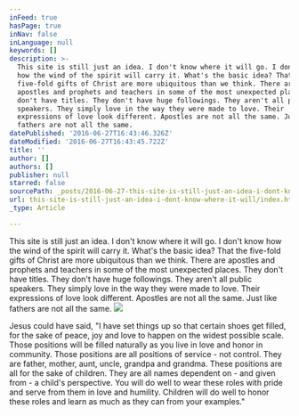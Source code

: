 ```yaml
---
inFeed: true
hasPage: true
inNav: false
inLanguage: null
keywords: []
description: >-
  This site is still just an idea. I don't know where it will go. I don't know
  how the wind of the spirit will carry it. What's the basic idea? That the
  five-fold gifts of Christ are more ubiquitous than we think. There are
  apostles and prophets and teachers in some of the most unexpected places. They
  don't have titles. They don't have huge followings. They aren't all public
  speakers. They simply love in the way they were made to love. Their
  expressions of love look different. Apostles are not all the same. Just like
  fathers are not all the same. 
datePublished: '2016-06-27T16:43:46.326Z'
dateModified: '2016-06-27T16:43:45.722Z'
title: ''
author: []
authors: []
publisher: null
starred: false
sourcePath: _posts/2016-06-27-this-site-is-still-just-an-idea-i-dont-know-where-it-will.md
url: this-site-is-still-just-an-idea-i-dont-know-where-it-will/index.html
_type: Article

---
```

This site is still just an idea. I don't know where it will go. I don't know how the wind of the spirit will carry it. What's the basic idea? That the five-fold gifts of Christ are more ubiquitous than we think. There are apostles and prophets and teachers in some of the most unexpected places. They don't have titles. They don't have huge followings. They aren't all public speakers. They simply love in the way they were made to love. Their expressions of love look different. Apostles are not all the same. Just like fathers are not all the same. ![](https://the-grid-user-content.s3-us-west-2.amazonaws.com/fa5d2a70-36be-4004-9046-abff17f093fe.jpg)

Jesus could have said, "I have set things up so that certain shoes get filled, for the sake of peace, joy and love to happen on the widest possible scale. Those positions will be filled naturally as you live in love and honor in community. Those positions are all positions of service - not control. They are father, mother, aunt, uncle, grandpa and grandma. These positions are all for the sake of children. They are all names dependent on - and given from - a child's perspective. You will do well to wear these roles with pride and serve from them in love and humility. Children will do well to honor these roles and learn as much as they can from your examples."